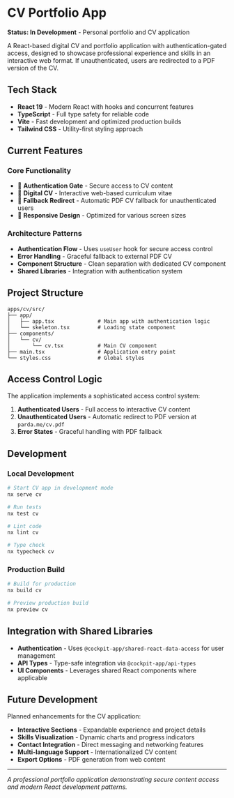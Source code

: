 # CV Portfolio App

**Status: In Development** - Personal portfolio and CV application

A React-based digital CV and portfolio application with authentication-gated access, designed to showcase professional experience and skills in an interactive web format. If unauthenticated, users are redirected to a PDF version of the CV.

## Tech Stack

- **React 19** - Modern React with hooks and concurrent features
- **TypeScript** - Full type safety for reliable code
- **Vite** - Fast development and optimized production builds
- **Tailwind CSS** - Utility-first styling approach

## Current Features

### Core Functionality

- 🔐 **Authentication Gate** - Secure access to CV content
- 📄 **Digital CV** - Interactive web-based curriculum vitae
- 🚀 **Fallback Redirect** - Automatic PDF CV fallback for unauthenticated users
- 📱 **Responsive Design** - Optimized for various screen sizes

### Architecture Patterns

- **Authentication Flow** - Uses `useUser` hook for secure access control
- **Error Handling** - Graceful fallback to external PDF CV
- **Component Structure** - Clean separation with dedicated CV component
- **Shared Libraries** - Integration with authentication system

## Project Structure

```
apps/cv/src/
├── app/
│   ├── app.tsx              # Main app with authentication logic
│   └── skeleton.tsx         # Loading state component
├── components/
│   └── cv/
│       └── cv.tsx           # Main CV component
├── main.tsx                 # Application entry point
└── styles.css               # Global styles
```

## Access Control Logic

The application implements a sophisticated access control system:

1. **Authenticated Users** - Full access to interactive CV content
2. **Unauthenticated Users** - Automatic redirect to PDF version at `parda.me/cv.pdf`
3. **Error States** - Graceful handling with PDF fallback

## Development

### Local Development

```bash
# Start CV app in development mode
nx serve cv

# Run tests
nx test cv

# Lint code
nx lint cv

# Type check
nx typecheck cv
```

### Production Build

```bash
# Build for production
nx build cv

# Preview production build
nx preview cv
```

## Integration with Shared Libraries

- **Authentication** - Uses `@cockpit-app/shared-react-data-access` for user management
- **API Types** - Type-safe integration via `@cockpit-app/api-types`
- **UI Components** - Leverages shared React components where applicable

## Future Development

Planned enhancements for the CV application:

- **Interactive Sections** - Expandable experience and project details
- **Skills Visualization** - Dynamic charts and progress indicators
- **Contact Integration** - Direct messaging and networking features
- **Multi-language Support** - Internationalized CV content
- **Export Options** - PDF generation from web content

---

_A professional portfolio application demonstrating secure content access and modern React development patterns._
